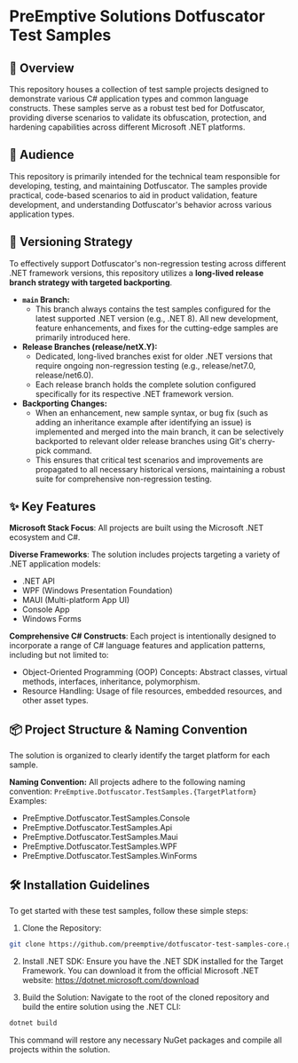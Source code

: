 # PreEmptive Solutions Dotfuscator Test Samples
## 🚀 Overview
This repository houses a collection of test sample projects designed to demonstrate various C# application types and common language constructs. These samples serve as a robust test bed for Dotfuscator, providing diverse scenarios to validate its obfuscation, protection, and hardening capabilities across different Microsoft .NET platforms.

## 👥 Audience
This repository is primarily intended for the technical team responsible for developing, testing, and maintaining Dotfuscator. The samples provide practical, code-based scenarios to aid in product validation, feature development, and understanding Dotfuscator's behavior across various application types.

## 🌿 Versioning Strategy
To effectively support Dotfuscator's non-regression testing across different .NET framework versions, this repository utilizes a **long-lived release branch strategy with targeted backporting**.

- **`main` Branch:**
    - This branch always contains the test samples configured for the latest supported .NET version (e.g., .NET 8). All new development, feature enhancements, and fixes for the cutting-edge samples are primarily introduced here.
- **Release Branches (release/netX.Y):**
    - Dedicated, long-lived branches exist for older .NET versions that require ongoing non-regression testing (e.g., release/net7.0, release/net6.0).
    - Each release branch holds the complete solution configured specifically for its respective .NET framework version.
- **Backporting Changes:**
    - When an enhancement, new sample syntax, or bug fix (such as adding an inheritance example after identifying an issue) is implemented and merged into the main branch, it can be selectively backported to relevant older release branches using Git's cherry-pick command.
    - This ensures that critical test scenarios and improvements are propagated to all necessary historical versions, maintaining a robust suite for comprehensive non-regression testing.

## ✨ Key Features
**Microsoft Stack Focus**: All projects are built using the Microsoft .NET ecosystem and C#.

**Diverse Frameworks**: The solution includes projects targeting a variety of .NET application models:
- .NET API
- WPF (Windows Presentation Foundation)
- MAUI (Multi-platform App UI)
- Console App
- Windows Forms

**Comprehensive C# Constructs**: Each project is intentionally designed to incorporate a range of C# language features and application patterns, including but not limited to:
- Object-Oriented Programming (OOP) Concepts: Abstract classes, virtual methods, interfaces, inheritance, polymorphism.
- Resource Handling: Usage of file resources, embedded resources, and other asset types.

## 📦 Project Structure & Naming Convention
The solution is organized to clearly identify the target platform for each sample.

**Naming Convention:** All projects adhere to the following naming convention: `PreEmptive.Dotfuscator.TestSamples.{TargetPlatform}`
Examples:
- PreEmptive.Dotfuscator.TestSamples.Console
- PreEmptive.Dotfuscator.TestSamples.Api
- PreEmptive.Dotfuscator.TestSamples.Maui
- PreEmptive.Dotfuscator.TestSamples.WPF
- PreEmptive.Dotfuscator.TestSamples.WinForms

## 🛠️ Installation Guidelines
To get started with these test samples, follow these simple steps:

1. Clone the Repository:
```Bash
git clone https://github.com/preemptive/dotfuscator-test-samples-core.git
```

2. Install .NET SDK: Ensure you have the .NET SDK installed for the Target Framework. You can download it from the official Microsoft .NET website: https://dotnet.microsoft.com/download

3. Build the Solution: Navigate to the root of the cloned repository and build the entire solution using the .NET CLI:

```Bash
dotnet build
```
This command will restore any necessary NuGet packages and compile all projects within the solution.
